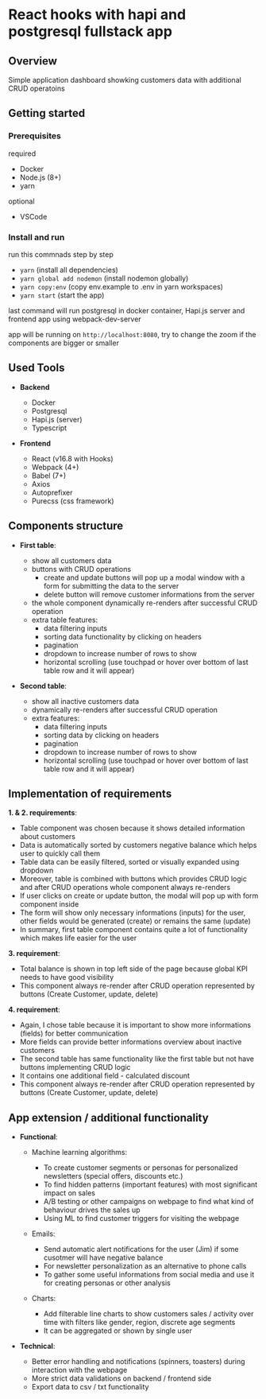 # React hooks with hapi and postgresql fullstack app

## Overview

Simple application dashboard showking customers data with additional CRUD operatoins

## Getting started

### Prerequisites

required
- Docker
- Node.js (8+)
- yarn

optional
- VSCode

### Install and run

run this commnads step by step

- `yarn` (install all dependencies)
- `yarn global add nodemon` (install nodemon globally)
- `yarn copy:env` (copy env.example to .env in yarn workspaces)
- `yarn start` (start the app)

last command will run postgresql in docker container, Hapi.js server and frontend app using webpack-dev-server

app will be running on `http://localhost:8080`, try to change the zoom if the components are bigger or smaller

## Used Tools

- **Backend**
  - Docker
  - Postgresql
  - Hapi.js (server)
  - Typescript

- **Frontend**
  - React (v16.8 with Hooks)
  - Webpack (4+)
  - Babel (7+)
  - Axios
  - Autoprefixer
  - Purecss (css framework)

## Components structure

- **First table**:
  - show all customers data
  - buttons with CRUD operations
    - create and update buttons will pop up a modal window with a form for submitting the data to the server
    - delete button will remove customer informations from the server
  - the whole component dynamically re-renders after successful CRUD operation
  - extra table features:
    - data filtering inputs
    - sorting data functionality by clicking on headers
    - pagination
    - dropdown to increase number of rows to show
    - horizontal scrolling (use touchpad or hover over bottom of last table row and it will appear)

- **Second table**:
  - show all inactive customers data
  - dynamically re-renders after successful CRUD operation
  - extra features:
    - data filtering inputs
    - sorting data by clicking on headers
    - pagination
    - dropdown to increase number of rows to show
    - horizontal scrolling (use touchpad or hover over bottom of last table row and it will appear)

## Implementation of requirements

**1. & 2. requirements**:

- Table component was chosen because it shows detailed information about customers
- Data is automatically sorted by customers negative balance which helps user to quickly call them
- Table data can be easily filtered, sorted or visually expanded using dropdown
- Moreover, table is combined with buttons which provides CRUD logic and after CRUD operations whole component always re-renders
- If user clicks on create or update button, the modal will pop up with form component inside
- The form will show only necessary informations (inputs) for the user, other fields would be generated (create) or remains the same (update)
- In summary, first table component contains quite a lot of functionality which makes life easier for the user

**3. requirement**:

- Total balance is shown in top left side of the page because global KPI needs to have good visibility
- This component always re-render after CRUD operation represented by buttons (Create Customer, update, delete)

**4. requirement**:

- Again, I chose table because it is important to show more informations (fields) for better communication
- More fields can provide better informations overview about inactive customers
- The second table has same functionality like the first table but not have buttons implementing CRUD logic
- It contains one additional field - calculated discount
- This component always re-render after CRUD operation represented by buttons (Create Customer, update, delete)

## App extension / additional functionality

- **Functional**:
  - Machine learning algorithms:
    - To create customer segments or personas for personalized newsletters (special offers, discounts etc.)
    - To find hidden patterns (important features) with most significant impact on sales
    - A/B testing or other campaigns on webpage to find what kind of behaviour drives the sales up
    - Using ML to find customer triggers for visiting the webpage

  - Emails:
    - Send automatic alert notifications for the user (Jim) if some cusotmer will have negative balance
    - For newsletter personalization as an alternative to phone calls
    - To gather some useful informations from social media and use it for creating personas or other analysis

  - Charts:
    - Add filterable line charts to show customers sales / activity over time with filters like gender, region, discrete age segments
    - It can be aggregated or shown by single user

- **Technical**:
  - Better error handling and notifications (spinners, toasters) during interaction with the webpage
  - More strict data validations on backend / frontend side
  - Export data to csv / txt functionality
